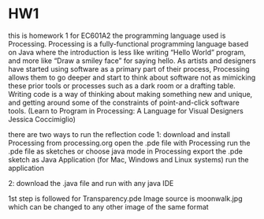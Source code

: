 # HW1
this is homework 1 for EC601A2
the programming language used is Processing.
Processing is a fully-functional programming language based on Java where the introduction is less like writing “Hello World” program, and more like “Draw a smiley face” for saying hello.
As artists and designers have started using software as a primary part of their process, Processing allows them to go deeper and start to think about software not as mimicking these prior tools or processes such as a dark room or a drafting table. Writing code is a way of thinking about making something new and unique, and getting around some of the constraints of point-and-click software tools. (Learn to Program in Processing: A Language for Visual Designers Jessica Coccimiglio)

there are two ways to run the reflection code
1: download and install Processing from processing.org
   open the .pde file with Processing
   run the .pde file as sketches
   or
   choose java mode in Processing
   export the .pde sketch as Java Application (for Mac, Windows and Linux systems)
   run the application
   
2: download the .java file and run with any java IDE

1st step is followed for Transparency.pde
Image source is moonwalk.jpg which can be changed to any other image of the same format
   
